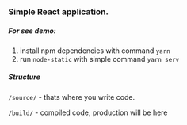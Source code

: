 ### Simple React application.

##### For see demo:
1. install npm dependencies with command ```yarn```
2. run ```node-static``` with simple command ```yarn serv```

##### Structure

`/source/` - thats where you write code.

`/build/` - compiled code, production will be here